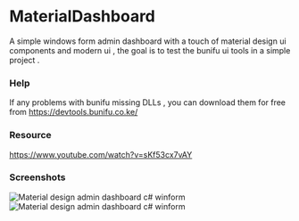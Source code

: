 # MaterialDashboard
A simple windows form admin dashboard with a touch of material design ui components and modern ui , the goal is to test the bunifu ui tools in a simple project .

### Help
If any problems with bunifu missing DLLs , you can download them for free from https://devtools.bunifu.co.ke/

### Resource
https://www.youtube.com/watch?v=sKf53cx7vAY

### Screenshots

![Material design admin dashboard c# winform](https://user-images.githubusercontent.com/24621701/26948169-46d047c2-4c4a-11e7-8277-ef7b86e9216e.jpg)
![Material design admin dashboard c# winform](https://user-images.githubusercontent.com/24621701/26948170-476d6e30-4c4a-11e7-98f4-2cb8e06b3f5b.jpg)

